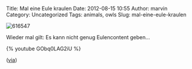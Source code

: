Title: Mal eine Eule kraulen
Date: 2012-08-15 10:55
Author: marvin
Category: Uncategorized
Tags: animals, owls
Slug: mal-eine-eule-kraulen

![616547]({static}/images/616547.jpg)

Wieder mal gilt: Es kann nicht genug Eulencontent geben...

{% youtube GObq0LAG2iU %}

([via](http://www.kraftfuttermischwerk.de/blogg/?p=40107))

